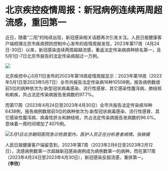 # 北京疾控疫情周报：新冠病例连续两周超流感，重回第一

近日，随着“二阳”的陆续出现，新冠感染相关话题再次引发关注。人民日报健康客户端梳理北京市疾病预防控制中心发布的疫情周报发现，2023年第17周（4月24日-30日）以来，新冠感染连续两周超越流感，重返法定传染病病种排名第一，且5月1日-7日北京市报告的法定传染病超过一万例。

![](https://inews.gtimg.com/om_bt/O2Ymmzazw05GfrooboqYErnd6KcJtgMJ9BtdxcJ6rbGkAAA/1000)

北京疾控中心5月11日发布的2023年第18周疫情周报显示：2023年第18周（2023年5月1日至2023年5月7日）全市共报告法定传染病16种10508例。报告病例数居前5位的病种依次为:新型冠状病毒感染、流行性感冒、其它感染性腹泻病、肺结核和痢疾，共占法定传染病报告发病数的97.7%。

而第17周（2023年4月24日至2023年4月30日）全市共报告法定传染病16种6438例，报告病例数居前5位的病种依次为:新型冠状病毒感染、流行性感冒、其它感染性腹泻病、病毒性肝炎和肺结核，共占法定传染病报告发病数的96.0%。意味着一周时间增加了4070例。

![](https://inews.gtimg.com/om_bt/O6rglD2OvXoZ5p9qiBS4oV16x8-hlvY63RbgeV2AWkMZcAA/1000)_5月1日北京朝阳医院急诊抢救室内，医护人员正在分析患者病情。张赫摄_

人民日报健康客户端留意到，2023年第7周（2023年2月6日至2023年2月12日），流感病例数第一次超越新冠感染病例成为病例数第一的病种。而在第17周（2023年4月24日至2023年4月30日），新冠感染反超流感，重排第一。
**（李欣）**

